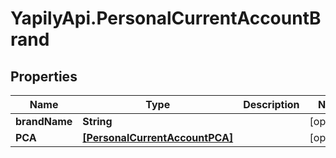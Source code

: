 # YapilyApi.PersonalCurrentAccountBrand

## Properties

Name | Type | Description | Notes
------------ | ------------- | ------------- | -------------
**brandName** | **String** |  | [optional] 
**PCA** | [**[PersonalCurrentAccountPCA]**](PersonalCurrentAccountPCA.md) |  | [optional] 



